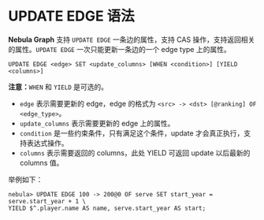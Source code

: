# UPDATE EDGE 语法

**Nebula Graph** 支持 `UPDATE EDGE` 一条边的属性，支持 CAS 操作，支持返回相关的属性。`UPDATE EDGE` 一次只能更新一条边的一个 edge type 上的属性。

```ngql
UPDATE EDGE <edge> SET <update_columns> [WHEN <condition>] [YIELD <columns>]
```

**注意：**`WHEN` 和 `YIELD` 是可选的。

- `edge` 表示需要更新的 edge，edge 的格式为 `<src> -> <dst> [@ranking] OF <edge_type>`。
- `update_columns` 表示需要更新的 edge 上的属性。
- `condition` 是一些约束条件，只有满足这个条件，update 才会真正执行，支持表达式操作。
- `columns` 表示需要返回的 columns，此处 YIELD 可返回 update 以后最新的 columns 值。

举例如下：

```ngql
nebula> UPDATE EDGE 100 -> 200@0 OF serve SET start_year = serve.start_year + 1 \
YIELD $^.player.name AS name, serve.start_year AS start;
```
